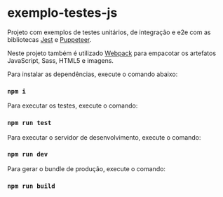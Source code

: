 # exemplo-testes-js

Projeto com exemplos de testes unitários, de integração e e2e com as bibliotecas
[Jest](https://jestjs.io/) e [Puppeteer](https://github.com/GoogleChrome/puppeteer).

Neste projeto também é utilizado [Webpack](https://webpack.js.org/) para empacotar os artefatos JavaScript, Sass, HTML5 e imagens.

Para instalar as dependências, execute o comando abaixo:

### `npm i`

Para executar os testes, execute o comando:

### `npm run test`

Para executar o servidor de desenvolvimento, execute o comando:

### `npm run dev`

Para gerar o bundle de produção, execute o comando:

### `npm run build`
